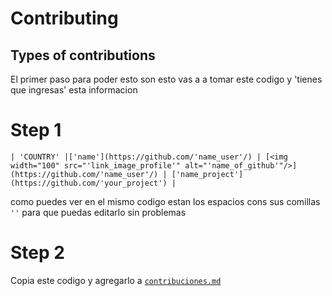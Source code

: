 # Contributing 
## Types of contributions

El primer paso para poder esto son esto 
vas a a tomar este codigo y 'tienes que ingresas' esta informacion

# Step 1

```
| 'COUNTRY' |['name'](https://github.com/'name_user'/) | [<img width="100" src="'link_image_profile'" alt="'name_of_github'"/>](https://github.com/'name_user'/) | ['name_project'](https://github.com/'your_project') |

```
como puedes ver en el mismo codigo estan los espacios cons sus comillas `''` para que puedas editarlo sin problemas

# Step 2
Copia este codigo y agregarlo a [`contribuciones.md`](https://github.com/santimars/Tell_me_about_yourself/blob/main/Contribuciones.md)
